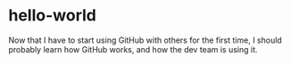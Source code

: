 # hello-world
Now that I have to start using GitHub with others for the first time, I should probably learn how GitHub works, and how the dev team is using it.

